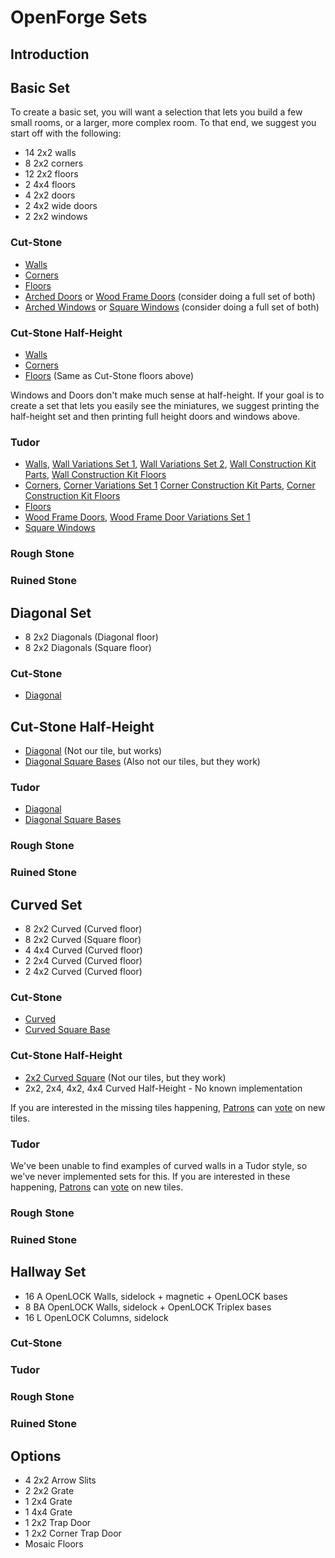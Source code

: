 # OpenForge Sets
## Introduction

## Basic Set

To create a basic set, you will want a selection that lets you build a few small rooms, or a larger, more complex room. To that end, we suggest you start off with the following:

* 14 2x2 walls
* 8 2x2 corners
* 12 2x2 floors
* 2 4x4 floors
* 4 2x2 doors
* 2 4x2 wide doors
* 2 2x2 windows

### Cut-Stone

* [Walls](https://www.thingiverse.com/thing:1419276)
* [Corners](https://www.thingiverse.com/thing:1434550)
* [Floors](https://www.thingiverse.com/thing:1422779)
* [Arched Doors](https://www.thingiverse.com/thing:1440089) or [Wood Frame Doors](https://www.thingiverse.com/thing:1722459) (consider doing a full set of both)
* [Arched Windows](https://www.thingiverse.com/thing:1541301) or [Square Windows](https://www.thingiverse.com/thing:1674376) (consider doing a full set of both)

### Cut-Stone Half-Height

* [Walls](https://www.thingiverse.com/thing:1591395)
* [Corners](https://www.thingiverse.com/thing:1598304)
* [Floors](https://www.thingiverse.com/thing:1422779) (Same as Cut-Stone floors above)

Windows and Doors don't make much sense at half-height.  If your goal is to create a set that lets you easily see the miniatures, we suggest printing the half-height set and then printing full height doors and windows above.

### Tudor

* [Walls](https://www.thingiverse.com/thing:1598377), [Wall Variations Set 1](https://www.thingiverse.com/thing:1598386), [Wall Variations Set 2](https://www.thingiverse.com/thing:1618353), [Wall Construction Kit Parts](https://www.thingiverse.com/thing:1641003), [Wall Construction Kit Floors](https://www.thingiverse.com/thing:1640999)
* [Corners](https://www.thingiverse.com/thing:1635716), [Corner Variations Set 1](https://www.thingiverse.com/thing:1635721) [Corner Construction Kit Parts](https://www.thingiverse.com/thing:1727412), [Corner Construction Kit Floors](https://www.thingiverse.com/thing:1727367)
* [Floors](https://www.thingiverse.com/thing:1585586)
* [Wood Frame Doors](https://www.thingiverse.com/thing:1649422), [Wood Frame Door Variations Set 1](https://www.thingiverse.com/thing:1649437)
* [Square Windows](https://www.thingiverse.com/thing:1659308)

### Rough Stone
### Ruined Stone

## Diagonal Set

* 8 2x2 Diagonals (Diagonal floor)
* 8 2x2 Diagonals (Square floor)

### Cut-Stone

* [Diagonal](https://www.thingiverse.com/thing:1450949)

##  Cut-Stone Half-Height

* [Diagonal](https://www.thingiverse.com/thing:2428086) (Not our tile, but works)
* [Diagonal Square Bases](https://www.thingiverse.com/thing:2314886) (Also not our tiles, but they work)

### Tudor

* [Diagonal](https://www.thingiverse.com/thing:1669833)
* [Diagonal Square Bases](https://www.thingiverse.com/thing:1669832)

### Rough Stone
### Ruined Stone

## Curved Set

* 8 2x2 Curved (Curved floor)
* 8 2x2 Curved (Square floor)
* 4 4x4 Curved (Curved floor)
* 2 2x4 Curved (Curved floor)
* 2 4x2 Curved (Curved floor)

### Cut-Stone

* [Curved](https://www.thingiverse.com/thing:1456837)
* [Curved Square Base](https://www.thingiverse.com/thing:1456863)

### Cut-Stone Half-Height

* [2x2 Curved Square](https://www.thingiverse.com/thing:2314886) (Not our tiles, but they work)
* 2x2, 2x4, 4x2, 4x4 Curved Half-Height - No known implementation

If you are interested in the missing tiles happening, [Patrons](https://www.patreon.com/masterworktools) can [vote](http://openforge.masterwork-tools.com/) on new tiles.

### Tudor

We've been unable to find examples of curved walls in a Tudor style, so we've never implemented sets for this. If you are interested in these happening, [Patrons](https://www.patreon.com/masterworktools) can [vote](http://openforge.masterwork-tools.com/) on new tiles.

### Rough Stone
### Ruined Stone

## Hallway Set

* 16 A OpenLOCK Walls, sidelock + magnetic + OpenLOCK bases
* 8 BA OpenLOCK Walls, sidelock + OpenLOCK Triplex bases
* 16 L OpenLOCK Columns, sidelock

### Cut-Stone
### Tudor
### Rough Stone
### Ruined Stone

## Options

* 4 2x2 Arrow Slits
* 2 2x2 Grate
* 1 2x4 Grate
* 1 4x4 Grate
* 1 2x2 Trap Door
* 1 2x2 Corner Trap Door
* Mosaic Floors

